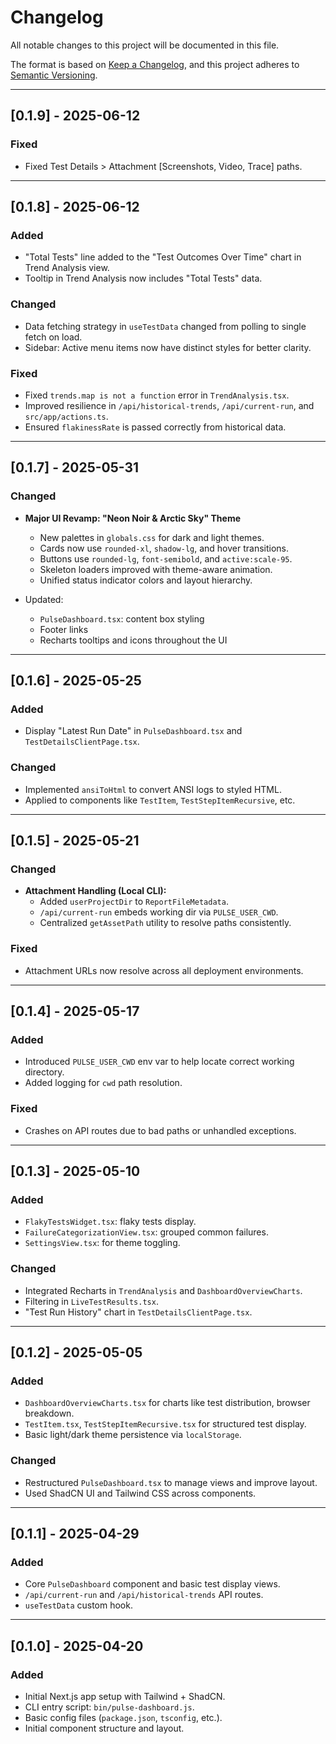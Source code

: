 # Changelog

All notable changes to this project will be documented in this file.

The format is based on [Keep a Changelog](https://keepachangelog.com/en/1.0.0/),
and this project adheres to [Semantic Versioning](https://semver.org/spec/v2.0.0.html).

---

## [0.1.9] - 2025-06-12

### Fixed

- Fixed Test Details > Attachment [Screenshots, Video, Trace] paths.

---

## [0.1.8] - 2025-06-12

### Added
- "Total Tests" line added to the "Test Outcomes Over Time" chart in Trend Analysis view.
- Tooltip in Trend Analysis now includes "Total Tests" data.

### Changed
- Data fetching strategy in `useTestData` changed from polling to single fetch on load.
- Sidebar: Active menu items now have distinct styles for better clarity.

### Fixed
- Fixed `trends.map is not a function` error in `TrendAnalysis.tsx`.
- Improved resilience in `/api/historical-trends`, `/api/current-run`, and `src/app/actions.ts`.
- Ensured `flakinessRate` is passed correctly from historical data.

---

## [0.1.7] - 2025-05-31

### Changed
- **Major UI Revamp: "Neon Noir & Arctic Sky" Theme**
  - New palettes in `globals.css` for dark and light themes.
  - Cards now use `rounded-xl`, `shadow-lg`, and hover transitions.
  - Buttons use `rounded-lg`, `font-semibold`, and `active:scale-95`.
  - Skeleton loaders improved with theme-aware animation.
  - Unified status indicator colors and layout hierarchy.

- Updated:
  - `PulseDashboard.tsx`: content box styling
  - Footer links
  - Recharts tooltips and icons throughout the UI

---

## [0.1.6] - 2025-05-25

### Added
- Display "Latest Run Date" in `PulseDashboard.tsx` and `TestDetailsClientPage.tsx`.

### Changed
- Implemented `ansiToHtml` to convert ANSI logs to styled HTML.
- Applied to components like `TestItem`, `TestStepItemRecursive`, etc.

---

## [0.1.5] - 2025-05-21

### Changed
- **Attachment Handling (Local CLI):**
  - Added `userProjectDir` to `ReportFileMetadata`.
  - `/api/current-run` embeds working dir via `PULSE_USER_CWD`.
  - Centralized `getAssetPath` utility to resolve paths consistently.

### Fixed
- Attachment URLs now resolve across all deployment environments.

---

## [0.1.4] - 2025-05-17

### Added
- Introduced `PULSE_USER_CWD` env var to help locate correct working directory.
- Added logging for `cwd` path resolution.

### Fixed
- Crashes on API routes due to bad paths or unhandled exceptions.

---

## [0.1.3] - 2025-05-10

### Added
- `FlakyTestsWidget.tsx`: flaky tests display.
- `FailureCategorizationView.tsx`: grouped common failures.
- `SettingsView.tsx`: for theme toggling.

### Changed
- Integrated Recharts in `TrendAnalysis` and `DashboardOverviewCharts`.
- Filtering in `LiveTestResults.tsx`.
- "Test Run History" chart in `TestDetailsClientPage.tsx`.

---

## [0.1.2] - 2025-05-05

### Added
- `DashboardOverviewCharts.tsx` for charts like test distribution, browser breakdown.
- `TestItem.tsx`, `TestStepItemRecursive.tsx` for structured test display.
- Basic light/dark theme persistence via `localStorage`.

### Changed
- Restructured `PulseDashboard.tsx` to manage views and improve layout.
- Used ShadCN UI and Tailwind CSS across components.

---

## [0.1.1] - 2025-04-29

### Added
- Core `PulseDashboard` component and basic test display views.
- `/api/current-run` and `/api/historical-trends` API routes.
- `useTestData` custom hook.

---

## [0.1.0] - 2025-04-20

### Added
- Initial Next.js app setup with Tailwind + ShadCN.
- CLI entry script: `bin/pulse-dashboard.js`.
- Basic config files (`package.json`, `tsconfig`, etc.).
- Initial component structure and layout.

